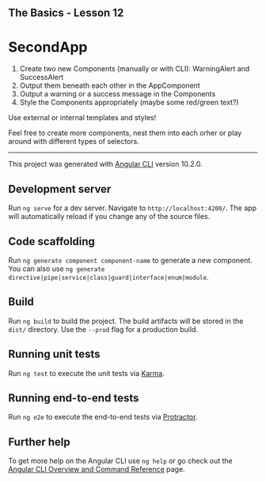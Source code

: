 
## The Basics - Lesson 12 

# SecondApp

<ol>
    <li>Create two new Components (manually or with CLI): WarningAlert and SuccessAlert</li>
    <li>Output them beneath each other in the AppComponent</li>
    <li>Output a warning or a success message in the Components</li>
    <li>Style the Components appropriately (maybe some red/green text?)</li>
</ol>
<p>Use external or internal templates and styles!</p>
<p>Feel free to create more components, nest them into each orher or play around with different types of selectors.</p>
<hr>


This project was generated with [Angular CLI](https://github.com/angular/angular-cli) version 10.2.0.

## Development server

Run `ng serve` for a dev server. Navigate to `http://localhost:4200/`. The app will automatically reload if you change any of the source files.

## Code scaffolding

Run `ng generate component component-name` to generate a new component. You can also use `ng generate directive|pipe|service|class|guard|interface|enum|module`.

## Build

Run `ng build` to build the project. The build artifacts will be stored in the `dist/` directory. Use the `--prod` flag for a production build.

## Running unit tests

Run `ng test` to execute the unit tests via [Karma](https://karma-runner.github.io).

## Running end-to-end tests

Run `ng e2e` to execute the end-to-end tests via [Protractor](http://www.protractortest.org/).

## Further help

To get more help on the Angular CLI use `ng help` or go check out the [Angular CLI Overview and Command Reference](https://angular.io/cli) page.

